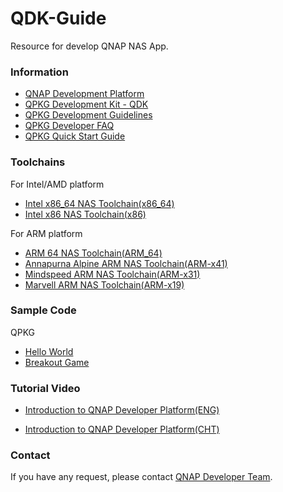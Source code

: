 # QDK-Guide
Resource for develop QNAP NAS App.

### Information
* [QNAP Development Platform](https://www.qnap.com/event/dev/en/index.php)
* [QPKG Development Kit - QDK](https://github.com/qnap-dev/QDK)
* [QPKG Development Guidelines](https://wiki.qnap.com/wiki/QPKG_Development_Guidelines)
* [QPKG Developer FAQ](http://download.qnap.com/dev/QPKG_developer_FAQ.pdf)
* [QPKG Quick Start Guide](https://legacy.gitbook.com/book/edhongcy/qdk-quick-start-guide/details)

### Toolchains

For Intel/AMD platform
* [Intel x86_64 NAS Toolchain(x86_64)](http://download.qnap.com/dev/Toolchain/QNAP_cross_toolchains_64.20160606.tar)
* [Intel x86 NAS Toolchain(x86)](http://sourceforge.net/projects/qosgpl/files/QNAP%20NAS%20Tool%20Chains/)


For ARM platform
* [ARM 64 NAS Toolchain(ARM_64)](https://download.qnap.com/dev/Toolchain/aarch64-QNAP-linux-gnu_20171114.tar.gz)
* [Annapurna Alpine ARM NAS Toolchain(ARM-x41)](http://download.qnap.com/dev/Toolchain/TS-x31%2B_cross-project-arm_al.20150909.tar.gz)
* [Mindspeed ARM NAS Toolchain(ARM-x31)](http://download.qnap.com/dev/Toolchain/TS-x31_cross-project-arm_ms.20150909.tar.gz)
* [Marvell ARM NAS Toolchain(ARM-x19)](https://sourceforge.net/projects/qosgpl/files/QNAP%20NAS%20Tool%20Chains/cross-project-arm-20110901.tar.gz)

### Sample Code
QPKG
* [Hello World](example/QPKG/helloWorld)
* [Breakout Game](example/QPKG/breakout)


### Tutorial Video
* [Introduction to QNAP Developer Platform(ENG)](https://www.youtube.com/watch?v=oOok2kosYtQ)

* [Introduction to QNAP Developer Platform(CHT)](https://www.youtube.com/watch?v=Iz9bVJwku-Y)

### Contact
If you have any request, please contact [QNAP Developer Team](mailto:developer@qnap.com).

